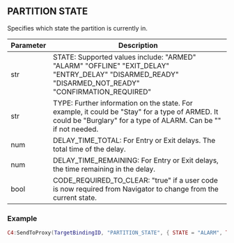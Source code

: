 ## PARTITION STATE

Specifies which state the partition is currently in.


| Parameter | Description |
| --- | --- |
| str | STATE: Supported values include: "ARMED" "ALARM" "OFFLINE" "EXIT\_DELAY" "ENTRY\_DELAY" "DISARMED\_READY" "DISARMED\_NOT\_READY" "CONFIRMATION\_REQUIRED"  |
| str | TYPE: Further information on the state. For example, it could be "Stay" for a type of ARMED. It could be "Burglary" for a type of ALARM. Can be "" if not needed. |
| num | DELAY\_TIME\_TOTAL:  For Entry or Exit delays. The total time of the delay. |
| num | DELAY\_TIME\_REMAINING: For Entry or Exit delays, the time remaining in the delay. |
| bool | CODE\_REQUIRED\_TO\_CLEAR: "true" if a user code is now required from Navigator to change from the current state. |


### Example

```lua
C4:SendToProxy(TargetBindingID, "PARTITION_STATE", { STATE = "ALARM", TYPE = "BURGLARY", DELAY_TIME_TOTAL = 5, DELAY_TIME_TOTAL = 2, CODE_REQUIRED_TO_CLEAR = true }, "NOTIFY")
```
